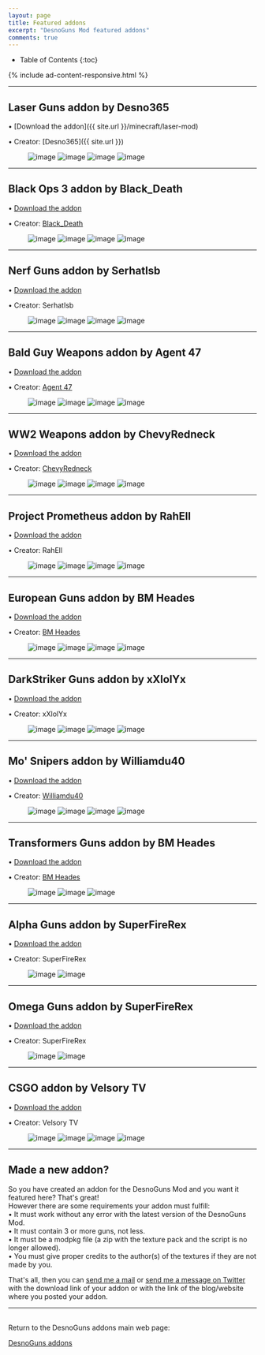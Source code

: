 ```yaml
---
layout: page
title: Featured addons
excerpt: "DesnoGuns Mod featured addons"
comments: true
---
```


* Table of Contents
{:toc}

{% include ad-content-responsive.html %}

---

## Laser Guns addon by Desno365

• [Download the addon]({{ site.url }}/minecraft/laser-mod)

• Creator: [Desno365]({{ site.url }})

<figure class="half">
	<img src="{{ site.url }}/minecraft/laser-mod/images/laser-bazooka.jpeg" alt="image">
	<img src="{{ site.url }}/minecraft/laser-mod/images/laser-gun.jpeg" alt="image">
	<img src="{{ site.url }}/minecraft/laser-mod/images/laser-rail-gun.jpeg" alt="image">
	<img src="{{ site.url }}/minecraft/laser-mod/images/laser-guns-creative.jpeg" alt="image">
</figure>

---

## Black Ops 3 addon by Black_Death

• [Download the addon](https://www.minecraftforum.net/forums/minecraft-pocket-edition/mcpe-mods-tools/2625220-addon-black-ops-3-desnoguns-addon-bo3-guns-in)

• Creator: [Black_Death](https://twitter.com/Black_DeathPE)

<figure class="half">
	<img src="https://i.imgur.com/yg7UjWZ.png" alt="image">
	<img src="https://i.imgur.com/3RwDy3o.png" alt="image">
	<img src="https://i.imgur.com/cTsRoEk.png" alt="image">
	<img src="https://i.imgur.com/N4yUFw4.png" alt="image">
</figure>

---

## Nerf Guns addon by SerhatIsb

• [Download the addon](https://www.dropbox.com/s/8h55kp8alab0hbe/Nerf%20Addon%201.1%20Initial%20Release.modpkg?dl=1)

• Creator: SerhatIsb

<figure class="half">
	<img src="https://i.imgur.com/3Vds4cX.png" alt="image">
	<img src="https://i.imgur.com/a1j1jVy.png" alt="image">
	<img src="https://i.imgur.com/XoZKomw.png" alt="image">
	<img src="https://i.imgur.com/ztKPoAO.jpg" alt="image">
</figure>

---

## Bald Guy Weapons addon by Agent 47

• [Download the addon](https://www.mediafire.com/file/mhqm3doaqoo7wqx/WEAPON+V1.1.0.modpkg)

• Creator: [Agent 47](https://twitter.com/IvanAnd80979934)

<figure class="half">
	<img src="https://i.imgur.com/hrzkB2r.jpg" alt="image">
	<img src="https://i.imgur.com/hrrA52O.jpg" alt="image">
	<img src="https://i.imgur.com/rqqPvsV.jpg" alt="image">
	<img src="https://i.imgur.com/pidjH5o.jpg" alt="image">
</figure>

---

## WW2 Weapons addon by ChevyRedneck

• [Download the addon](https://www.mediafire.com/download/kf89ajozxj1wrfh/WW2+Weapons+Addon+v.1.5+by+ChevyRedneck.modpkg)

• Creator: [ChevyRedneck](https://twitter.com/ChevyRedneck554)

<figure class="half">
	<img src="https://i.imgur.com/wnIAmSz.png" alt="image">
	<img src="https://i.imgur.com/hnef5KT.jpg" alt="image">
	<img src="https://i.imgur.com/GGKivYL.jpg" alt="image">
	<img src="https://i.imgur.com/803FyRx.jpg" alt="image">
</figure>

---

## Project Prometheus addon by RahEll

• [Download the addon](https://www.dropbox.com/s/4ewym5jxmmcosr1/Project%20Prometheus.modpkg?dl=0)

• Creator: RahEll

<figure class="half">
	<img src="https://i.imgur.com/D6wSHPH.png" alt="image">
	<img src="https://i.imgur.com/cfv1wsL.png" alt="image">
	<img src="https://i.imgur.com/vbXVTdE.png" alt="image">
	<img src="https://i.imgur.com/VNNa2uu.png" alt="image">
</figure>

---

## European Guns addon by BM Heades

• [Download the addon](http://bm-inc.weebly.com/mods/european_guns_addon)

• Creator: [BM Heades](https://twitter.com/bmheades)

<figure class="half">
	<img src="https://i.imgur.com/G9uGAeO.png" alt="image">
	<img src="https://i.imgur.com/QZmUMRx.png" alt="image">
	<img src="https://i.imgur.com/a1CaNaT.png" alt="image">
	<img src="https://i.imgur.com/fVUzIap.png" alt="image">
</figure>

---

## DarkStriker Guns addon by xXlolYx

• [Download the addon](https://www.mediafire.com/file/9e7dm69uemc5eu2/DarkStrikersGuns+Addon+By+xXlolYx+Ver+2.modpkg)

• Creator: xXlolYx

<figure class="half">
	<img src="https://i.imgur.com/IMeTkYO.png" alt="image">
	<img src="https://i.imgur.com/HNnTQoJ.png" alt="image">
	<img src="https://i.imgur.com/46dsH2B.png" alt="image">
	<img src="https://i.imgur.com/KklfFyF.png" alt="image">
</figure>

---

## Mo' Snipers addon by Williamdu40

• [Download the addon](https://www.mediafire.com/download/tt5f585e709v6at/Mo%27+Snipers+add-on.modpkg)

• Creator: [Williamdu40](https://twitter.com/Williamdu40)

<figure class="half">
	<img src="https://i.imgur.com/cR94Vmg.jpg" alt="image">
	<img src="https://i.imgur.com/hPQAcwH.jpg" alt="image">
	<img src="https://i.imgur.com/DLOWGqn.jpg" alt="image">
	<img src="https://i.imgur.com/8Wh2idr.jpg" alt="image">
</figure>

---

## Transformers Guns addon by BM Heades

• [Download the addon](http://bm-inc.weebly.com/mods/transformers_guns_addon)

• Creator: [BM Heades](https://twitter.com/bmheades)

<figure class="half">
	<img src="https://i.imgur.com/ekA7kH1.jpg" alt="image">
	<img src="https://i.imgur.com/CaahBym.jpg" alt="image">
	<img src="https://i.imgur.com/7XdDsur.jpg" alt="image">
</figure>

---

## Alpha Guns addon by SuperFireRex

• [Download the addon](https://www.mediafire.com/?zywxmtnb6zc0hk5)

• Creator: SuperFireRex

<figure class="half">
	<img src="https://i.imgur.com/aEjC8Wr.png" alt="image">
	<img src="https://i.imgur.com/4bFktrW.png" alt="image">
</figure>

---

## Omega Guns addon by SuperFireRex

• [Download the addon](https://www.mediafire.com/?bq9vy826x04vg2l)

• Creator: SuperFireRex

<figure class="half">
	<img src="https://i.imgur.com/ntZ8erh.png" alt="image">
	<img src="https://i.imgur.com/z0VpDQs.png" alt="image">
</figure>

---

## CSGO addon by Velsory TV

• [Download the addon](https://www.dropbox.com/s/vcptd4f9gy0tobk/CSGO_Addon_0.0.1.modpkg?dl=1)

• Creator: Velsory TV

<figure class="half">
	<img src="https://i.imgur.com/XIp1A7g.png" alt="image">
	<img src="https://i.imgur.com/VSfi8Y9.png" alt="image">
	<img src="https://i.imgur.com/WqqdiFY.png" alt="image">
	<img src="https://i.imgur.com/treWDcj.png" alt="image">
</figure>

---

## Made a new addon?

So you have created an addon for the DesnoGuns Mod and you want it featured here? That's great!<br>
However there are some requirements your addon must fulfill:<br>
• It must work without any error with the latest version of the DesnoGuns Mod.<br>
• It must contain 3 or more guns, not less.<br>
• It must be a modpkg file (a zip with the texture pack and the script is no longer allowed).<br>
• You must give proper credits to the author(s) of the textures if they are not made by you.

That's all, then you can <a href="mailto:{{ site.owner.email }}" title="Send a mail to {{ site.owner.name}}" target="_blank">send me a mail</a> or [send me a message on Twitter](https://twitter.com/desno365) with the download link of your addon or with the link of the blog/website where you posted your addon.

---

<br>Return to the DesnoGuns addons main web page:

<div markdown="0"><a href="{{ site.url }}/minecraft/desnoguns-mod/addons" class="btn">DesnoGuns addons</a></div>
